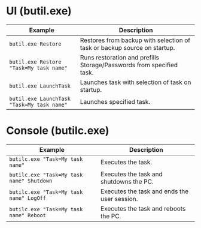 # UI (butil.exe)

| Example                                               | Description                                                                                                       |
| ----------------------------------------------------- | ----------------------------------------------------------------------------------------------------------------- |
| `butil.exe Restore`                                   | Restores from backup with selection of task or backup source on startup.                                          |
| `butil.exe Restore "Task=My task name"`               | Runs restoration and prefills Storage/Passwords from specified task.                                              |
| `butil.exe LaunchTask`                        	    | Launches task with selection of task on startup.                                                                  |
| `butil.exe LaunchTask "Task=My task name"`            | Launches specified task.                                                                                          |

# Console (butilc.exe)

| Example                                   | Description                                           |
| ----------------------------------------- | ----------------------------------------------------- |
| `butilc.exe "Task=My task name"`          | Executes the task.                                    |
| `butilc.exe "Task=My task name" Shutdown` | Executes the task and shutdowns the PC.               |
| `butilc.exe "Task=My task name" LogOff`   | Executes the task and ends the user session.          |
| `butilc.exe "Task=My task name" Reboot`   | Executes the task and reboots the PC.                 |